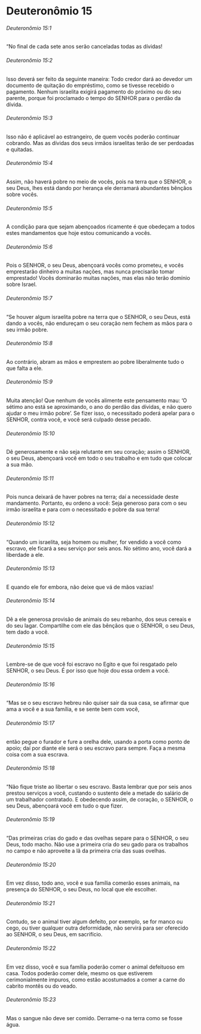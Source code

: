 # Deuteronômio 15

###### Deuteronômio 15:1

“No final de cada sete anos serão canceladas todas as dívidas!

###### Deuteronômio 15:2

Isso deverá ser feito da seguinte maneira: Todo credor dará ao devedor um documento de quitação do empréstimo, como se tivesse recebido o pagamento. Nenhum israelita exigirá pagamento do próximo ou do seu parente, porque foi proclamado o tempo do SENHOR para o perdão da dívida.

###### Deuteronômio 15:3

Isso não é aplicável ao estrangeiro, de quem vocês poderão continuar cobrando. Mas as dívidas dos seus irmãos israelitas terão de ser perdoadas e quitadas.

###### Deuteronômio 15:4

Assim, não haverá pobre no meio de vocês, pois na terra que o SENHOR, o seu Deus, lhes está dando por herança ele derramará abundantes bênçãos sobre vocês.

###### Deuteronômio 15:5

A condição para que sejam abençoados ricamente é que obedeçam a todos estes mandamentos que hoje estou comunicando a vocês.

###### Deuteronômio 15:6

Pois o SENHOR, o seu Deus, abençoará vocês como prometeu, e vocês emprestarão dinheiro a muitas nações, mas nunca precisarão tomar emprestado! Vocês dominarão muitas nações, mas elas não terão domínio sobre Israel.

###### Deuteronômio 15:7

“Se houver algum israelita pobre na terra que o SENHOR, o seu Deus, está dando a vocês, não endureçam o seu coração nem fechem as mãos para o seu irmão pobre.

###### Deuteronômio 15:8

Ao contrário, abram as mãos e emprestem ao pobre liberalmente tudo o que falta a ele.

###### Deuteronômio 15:9

Muita atenção! Que nenhum de vocês alimente este pensamento mau: ‘O sétimo ano está se aproximando, o ano do perdão das dívidas, e não quero ajudar o meu irmão pobre’. Se fizer isso, o necessitado poderá apelar para o SENHOR, contra você, e você será culpado desse pecado.

###### Deuteronômio 15:10

Dê generosamente e não seja relutante em seu coração; assim o SENHOR, o seu Deus, abençoará você em todo o seu trabalho e em tudo que colocar a sua mão.

###### Deuteronômio 15:11

Pois nunca deixará de haver pobres na terra; daí a necessidade deste mandamento. Portanto, eu ordeno a você: Seja generoso para com o seu irmão israelita e para com o necessitado e pobre da sua terra!

###### Deuteronômio 15:12

“Quando um israelita, seja homem ou mulher, for vendido a você como escravo, ele ficará a seu serviço por seis anos. No sétimo ano, você dará a liberdade a ele.

###### Deuteronômio 15:13

E quando ele for embora, não deixe que vá de mãos vazias!

###### Deuteronômio 15:14

Dê a ele generosa provisão de animais do seu rebanho, dos seus cereais e do seu lagar. Compartilhe com ele das bênçãos que o SENHOR, o seu Deus, tem dado a você.

###### Deuteronômio 15:15

Lembre-se de que você foi escravo no Egito e que foi resgatado pelo SENHOR, o seu Deus. É por isso que hoje dou essa ordem a você.

###### Deuteronômio 15:16

“Mas se o seu escravo hebreu não quiser sair da sua casa, se afirmar que ama a você e a sua família, e se sente bem com você,

###### Deuteronômio 15:17

então pegue o furador e fure a orelha dele, usando a porta como ponto de apoio; daí por diante ele será o seu escravo para sempre. Faça a mesma coisa com a sua escrava.

###### Deuteronômio 15:18

“Não fique triste ao libertar o seu escravo. Basta lembrar que por seis anos prestou serviços a você, custando o sustento dele a metade do salário de um trabalhador contratado. E obedecendo assim, de coração, o SENHOR, o seu Deus, abençoará você em tudo o que fizer.

###### Deuteronômio 15:19

“Das primeiras crias do gado e das ovelhas separe para o SENHOR, o seu Deus, todo macho. Não use a primeira cria do seu gado para os trabalhos no campo e não aproveite a lã da primeira cria das suas ovelhas.

###### Deuteronômio 15:20

Em vez disso, todo ano, você e sua família comerão esses animais, na presença do SENHOR, o seu Deus, no local que ele escolher.

###### Deuteronômio 15:21

Contudo, se o animal tiver algum defeito, por exemplo, se for manco ou cego, ou tiver qualquer outra deformidade, não servirá para ser oferecido ao SENHOR, o seu Deus, em sacrifício.

###### Deuteronômio 15:22

Em vez disso, você e sua família poderão comer o animal defeituoso em casa. Todos poderão comer dele, mesmo os que estiverem cerimonialmente impuros, como estão acostumados a comer a carne do cabrito montês ou do veado.

###### Deuteronômio 15:23

Mas o sangue não deve ser comido. Derrame-o na terra como se fosse água.

